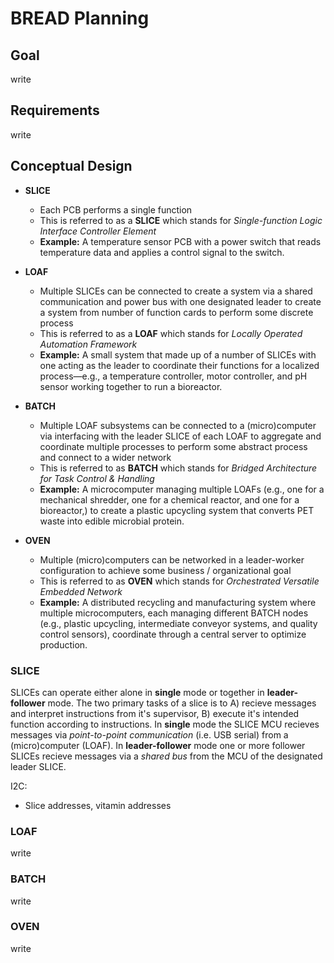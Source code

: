 # BREAD Planning

## Goal

write

## Requirements

write

## Conceptual Design

- **SLICE**

  - Each PCB performs a single function
  - This is referred to as a **SLICE** which stands for _Single-function Logic Interface Controller Element_
  - **Example:** A temperature sensor PCB with a power switch that reads temperature data and applies a control signal to the switch.

- **LOAF**

  - Multiple SLICEs can be connected to create a system via a shared communication and power bus with one designated leader to create a system from number of function cards to perform some discrete process
  - This is referred to as a **LOAF** which stands for _Locally Operated Automation Framework_
  - **Example:** A small system that made up of a number of SLICEs with one acting as the leader to coordinate their functions for a localized process—e.g., a temperature controller, motor controller, and pH sensor working together to run a bioreactor.

- **BATCH**

  - Multiple LOAF subsystems can be connected to a (micro)computer via interfacing with the leader SLICE of each LOAF to aggregate and coordinate multiple processes to perform some abstract process and connect to a wider network
  - This is referred to as **BATCH** which stands for _Bridged Architecture for Task Control & Handling_
  - **Example:** A microcomputer managing multiple LOAFs (e.g., one for a mechanical shredder, one for a chemical reactor, and one for a bioreactor,) to create a plastic upcycling system that converts PET waste into edible microbial protein.

- **OVEN**

  - Multiple (micro)computers can be networked in a leader-worker configuration to achieve some business / organizational goal
  - This is referred to as **OVEN** which stands for _Orchestrated Versatile Embedded Network_
  - **Example:** A distributed recycling and manufacturing system where multiple microcomputers, each managing different BATCH nodes (e.g., plastic upcycling, intermediate conveyor systems, and quality control sensors), coordinate through a central server to optimize production.

### SLICE

SLICEs can operate either alone in **single** mode or together in **leader-follower** mode. The two primary tasks of a slice is to A) recieve messages and interpret instructions from it's supervisor, B) execute it's intended function according to instructions. In **single** mode the SLICE MCU recieves messages via _point-to-point communication_ (i.e. USB serial) from a (micro)computer (LOAF). In **leader-follower** mode one or more follower SLICEs recieve messages via a _shared bus_ from the MCU of the designated leader SLICE.

I2C:

- Slice addresses, vitamin addresses

### LOAF

write

### BATCH

write

### OVEN

write
